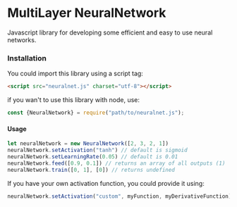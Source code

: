 # MultiLayer NeuralNetwork
Javascript library for developing some efficient and easy to use neural networks.

### Installation
You could import this library using a script tag:
```html
<script src="neuralnet.js" charset="utf-8"></script>
```
if you wan't to use this library with node, use:
```javascript
const {NeuralNetwork} = require("path/to/neuralnet.js");
```

#### Usage
```javascript
let neuralNetwork = new NeuralNetwork([2, 3, 2, 1])
neuralNetwork.setActivation("tanh") // default is sigmoid
neuralNetwork.setLearningRate(0.05) // default is 0.01
neuralNetwork.feed([0.9, 0.1]) // returns an array of all outputs (1)
neuralNetwork.train([0, 1], [0]) // returns undefined
```
If you have your own activation function, you could provide it using:
```javascript
neuralNetwork.setActivation("custom", myFunction, myDerivativeFunction)
```
